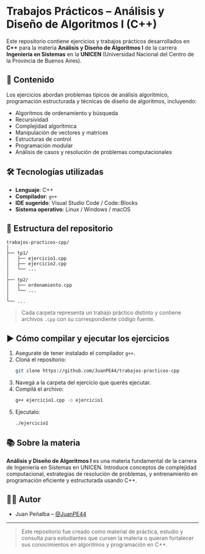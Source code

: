 # Trabajos Prácticos – Análisis y Diseño de Algoritmos I (C++)

Este repositorio contiene ejercicios y trabajos prácticos desarrollados en **C++** para la materia **Análisis y Diseño de Algoritmos I** de la carrera **Ingeniería en Sistemas** en la **UNICEN** (Universidad Nacional del Centro de la Provincia de Buenos Aires).

## 🧠 Contenido

Los ejercicios abordan problemas típicos de análisis algorítmico, programación estructurada y técnicas de diseño de algoritmos, incluyendo:

- Algoritmos de ordenamiento y búsqueda
- Recursividad
- Complejidad algorítmica
- Manipulación de vectores y matrices
- Estructuras de control
- Programación modular
- Análisis de casos y resolución de problemas computacionales

## 🛠️ Tecnologías utilizadas

- **Lenguaje**: C++
- **Compilador**: `g++`
- **IDE sugerido**: Visual Studio Code / Code::Blocks
- **Sistema operativo**: Linux / Windows / macOS

## 📁 Estructura del repositorio

```
trabajos-practicos-cpp/
│
├── tp1/
│   ├── ejercicio1.cpp
│   ├── ejercicio2.cpp
│   └── ...
│
├── tp2/
│   ├── ordenamiento.cpp
│   └── ...
│
└── ...
```

> Cada carpeta representa un trabajo práctico distinto y contiene archivos `.cpp` con su correspondiente código fuente.

## ▶️ Cómo compilar y ejecutar los ejercicios

1. Asegurate de tener instalado el compilador `g++`.
2. Cloná el repositorio:
   ```bash
   git clone https://github.com/JuanPE44/trabajos-practicos-cpp
   ```
3. Navegá a la carpeta del ejercicio que querés ejecutar.
4. Compilá el archivo:
   ```bash
   g++ ejercicio1.cpp -o ejercicio1
   ```
5. Ejecutalo:
   ```bash
   ./ejercicio1
   ```

## 📚 Sobre la materia

**Análisis y Diseño de Algoritmos I** es una materia fundamental de la carrera de Ingeniería en Sistemas en UNICEN. Introduce conceptos de complejidad computacional, estrategias de resolución de problemas, y entrenamiento en programación eficiente y estructurada usando C++.

## 👨‍💻 Autor

- Juan Peñalba – [@JuanPE44](https://github.com/JuanPE44)

---

> Este repositorio fue creado como material de práctica, estudio y consulta para estudiantes que cursen la materia o quieran fortalecer sus conocimientos en algoritmos y programación en C++.
